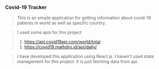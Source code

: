 ### Covid-19 Tracker
>This is an simple application for getting information about covid-19 patients in world as well as specific country.

>I used some apis for this project
> 1. https://api.covid19api.com/world/total
> 2. https://covid19.mathdro.id/api/daily/

> I have developed this application using React js. I haven't used state management for this project. It is just fetching data from api.
